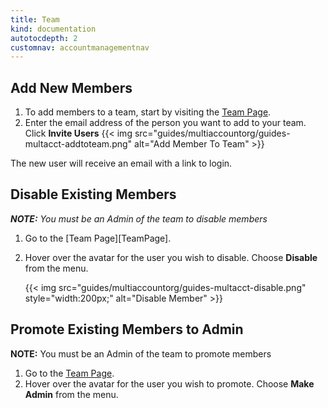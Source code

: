```yaml
---
title: Team
kind: documentation
autotocdepth: 2
customnav: accountmanagementnav
---
```


## Add New Members

1. To add members to a team, start by visiting the [Team Page](https://app.datadoghq.com/account/team).
2. Enter the email address of the person you want to add to your team. Click **Invite Users**
  {{< img src="guides/multiaccountorg/guides-multacct-addtoteam.png" alt="Add Member To Team" >}}

The new user will receive an email with a link to login.

## Disable Existing Members
***NOTE:** You must be an Admin of the team to disable members*

1. Go to the [Team Page][TeamPage].
2. Hover over the avatar for the user you wish to disable. Choose **Disable** from the menu.

    {{< img src="guides/multiaccountorg/guides-multacct-disable.png" style="width:200px;" alt="Disable Member" >}}

## Promote Existing Members to Admin

**NOTE:** You must be an Admin of the team to promote members

1. Go to the [Team Page](https://app.datadoghq.com/account/team).
2. Hover over the avatar for the user you wish to promote. Choose **Make Admin** from the menu.